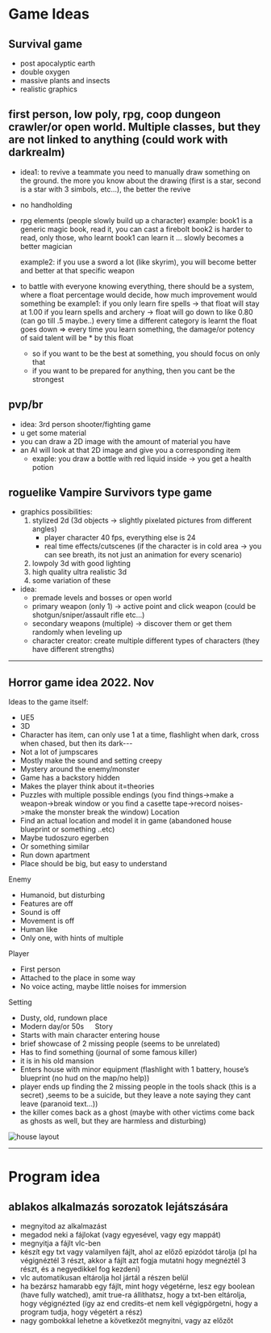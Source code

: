 # Game Ideas

## Survival game 
- post apocalyptic earth
- double oxygen
- massive plants and insects
- realistic graphics

## first person, low poly, rpg, coop dungeon crawler/or open world. Multiple classes, but they are not linked to anything (could work with darkrealm)
- idea1: to revive a teammate you need to manually draw something on the ground. the more you know about the drawing (first is a star, second is a star with 3 simbols, etc...), the better the revive
- no handholding
- rpg elements (people slowly build up a character)
	example: book1 is a generic magic book, read it, you can cast a firebolt
		book2 is harder to read, only those, who learnt book1 can learn it
		... slowly becomes a better magician
	
	example2: if you use a sword a lot (like skyrim), you will become better and better at that specific weapon

- to battle with everyone knowing everything, there should be a system, where a float percentage would decide, how much improvement would something be
	example1: if you only learn fire spells -> that float will stay at 1.00
		if you learn spells and archery -> float will go down to like 0.80 (can go till .5 maybe..)
		every time a different category is learnt the float goes down
		=> every time you learn something, the damage/or potency of said talent will be * by this float
	- so if you want to be the best at something, you should focus on only that
	- if you want to be prepared for anything, then you cant be the strongest

	
## pvp/br 
- idea: 3rd person shooter/fighting game
- u get some material
- you can draw a 2D image with the amount of material you have
- an AI will look at that 2D image and give you a corresponding item
  	- exaple: you draw a bottle with red liquid inside -> you get a health potion




## roguelike Vampire Survivors type game
- graphics possibilities:
	1. stylized 2d (3d objects -> slightly pixelated pictures from different angles) 
		- player character 40 fps, everything else is 24
  		- real time effects/cutscenes (if the character is in cold area -> you can see breath, its not just an animation for every scenario)
  	2. lowpoly 3d with good lighting
	3. high quality ultra realistic 3d
   	4. some variation of these
- idea:
	- premade levels and bosses or open world
 	- primary weapon (only 1) -> active point and click weapon (could be shotgun/sniper/assault rifle etc...)
  	- secondary weapons (multiple) -> discover them or get them randomly when leveling up
  	- character creator: create multiple different types of characters (they have different strengths)
 

---
## Horror game idea 2022. Nov
Ideas to the game itself:
- UE5
- 3D
- Character has item, can only use 1 at a time, flashlight when dark, cross when chased, but then its dark---
- Not a lot of jumpscares
- Mostly make the sound and setting creepy
- Mystery around the enemy/monster
- Game has a backstory hidden
- Makes the player think about it=theories
- Puzzles with multiple possible endings
 (you find things->make a weapon->break window or you find a casette tape->record noises->make the monster break the window)
Location
- Find an actual location and model it in game (abandoned house blueprint or something ..etc)
- Maybe tudoszuro egerben
- Or something similar
- Run down apartment
- Place should be big, but easy to understand

Enemy
- Humanoid, but disturbing
- Features are off
- Sound is off
- Movement is off
- Human like
- Only one, with hints of multiple

Player
- First person
- Attached to the place in some way
- No voice acting, maybe little noises for immersion

Setting
- Dusty, old, rundown place
- Modern day/or 50s
 
Story
- Starts with main character entering house
- brief showcase of 2 missing people (seems to be unrelated)
- Has to find something (journal of some famous killer)
- it is in his old mansion
- Enters house with minor equipment (flashlight with 1 battery, house’s blueprint (no hud on the map/no help))
- player ends up finding the 2 missing people in the tools shack (this is a secret) ,seems to be a suicide, but they leave a note saying they cant leave (paranoid text...))
- the killer comes back as a ghost (maybe with other victims come back as ghosts as well, but they are harmless and disturbing)


![house layout](https://github.com/dandob23/jegyzetek/blob/main/horrorgamemap.png)


---
  	  
# Program idea

## ablakos alkalmazás sorozatok lejátszására
- megnyitod az alkalmazást
- megadod neki a fájlokat (vagy egyesével, vagy egy mappát)
- megnyitja a fájlt vlc-ben
- készít egy txt vagy valamilyen fájlt, ahol az előző epizódot tárolja (pl ha végignéztél 3 részt, akkor a fájlt azt fogja mutatni hogy megnéztél 3 részt, és a negyedikkel fog kezdeni)
- vlc automatikusan eltárolja hol jártál a részen belül
- ha bezársz hamarabb egy fájlt, mint hogy végetérne, lesz egy boolean (have fully watched), amit true-ra állíthatsz, hogy a txt-ben eltárolja, hogy végignézted (így az end credits-et nem kell végigpörgetni, hogy a program tudja, hogy végetért a rész)
- nagy gombokkal lehetne a következőt megnyitni, vagy az előzőt 








  
